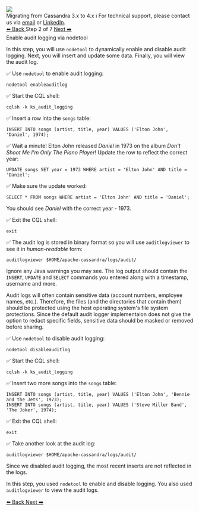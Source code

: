 <!-- TOP -->
<div class="top">
  <img src="https://datastax-academy.github.io/katapod-shared-assets/images/ds-academy-logo.svg" />
  <div class="scenario-title-section">
    <span class="scenario-title">Migrating from Cassandra 3.x to 4.x</span>
    <span class="scenario-subtitle">ℹ️ For technical support, please contact us via <a href="mailto:aleksandr.volochnev@datastax.com">email</a> or <a href="https://dtsx.io/aleks">LinkedIn</a>.</span> 
  </div>
</div>

<!-- NAVIGATION -->
<div id="navigation-top" class="navigation-top">
 <a href='command:katapod.loadPage?[{"step":"step1"}]'
   class="btn btn-dark navigation-top-left">⬅️ Back
 </a>
<span class="step-count"> Step 2 of 7</span>
 <a href='command:katapod.loadPage?[{"step":"step3"}]' 
    class="btn btn-dark navigation-top-right">Next ➡️
  </a>
</div>

<!-- CONTENT -->

<div class="step-title">Enable audit logging via nodetool</div>

In this step, you will use `nodetool` to dynamically enable and disable audit logging. Next, you will insert and update some data. Finally, you will view the audit log.

✅ Use `nodetool` to enable audit logging:
```
nodetool enableauditlog
```

✅ Start the CQL shell:
```
cqlsh -k ks_audit_logging
```

✅ Insert a row into the `songs` table:
```
INSERT INTO songs (artist, title, year) VALUES ('Elton John', 'Daniel', 1974);
```

✅ Wait a minute! Elton John released *Daniel* in 1973 on the album *Don't Shoot Me I'm Only The Piano Player*!
Update the row to reflect the correct year:
```
UPDATE songs SET year = 1973 WHERE artist = 'Elton John' AND title = 'Daniel';
```

✅ Make sure the update worked:
```
SELECT * FROM songs WHERE artist = 'Elton John' AND title = 'Daniel';
```

You should see *Daniel* with the correct year - 1973.

✅ Exit the CQL shell:
```
exit
```

✅ The audit log is stored in binary format so you will use `auditlogviewer` to see it in *human-readable* form:
```
auditlogviewer $HOME/apache-cassandra/logs/audit/
```

Ignore any Java warnings you may see. The log output should contain the `INSERT`, `UPDATE` and `SELECT` commands you entered along with a timestamp, username and more.

Audit logs will often contain sensitive data (account numbers, employee names, etc.). Therefore, the files (and the directories that contain them) should be protected using the host operating system's file system protections. Since the default audit logger implementaion does not give the option to redact specific fields, sensitive data should be masked or removed before sharing.

✅ Use `nodetool` to disable audit logging:
```
nodetool disableauditlog
```

✅ Start the CQL shell:
```
cqlsh -k ks_audit_logging
```

✅ Insert two more songs into the `songs` table:
```
INSERT INTO songs (artist, title, year) VALUES ('Elton John', 'Bennie and the Jets', 1973);
INSERT INTO songs (artist, title, year) VALUES ('Steve Miller Band', 'The Joker', 1974);
```

✅ Exit the CQL shell:
```
exit
```

✅ Take another look at the audit log:
```
auditlogviewer $HOME/apache-cassandra/logs/audit/
```

Since we disabled audit logging, the most recent inserts are not reflected in the logs.

In this step, you used `nodetool` to enable and disable logging. You also used `auditlogviewer` to view the audit logs.

<!-- NAVIGATION -->
<div id="navigation-bottom" class="navigation-bottom">
 <a href='command:katapod.loadPage?[{"step":"step1"}]'
   class="btn btn-dark navigation-bottom-left">⬅️ Back
 </a>
 <a href='command:katapod.loadPage?[{"step":"step3"}]'
    class="btn btn-dark navigation-bottom-right">Next ➡️
  </a>
</div>
